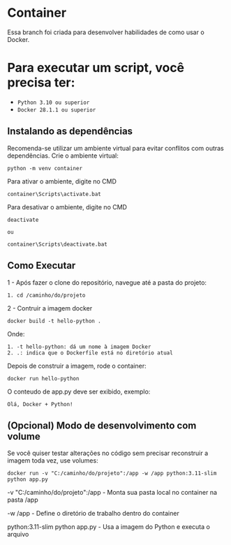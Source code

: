 # Container

Essa branch foi criada para desenvolver habilidades de como usar o Docker.

# Para executar um script, você precisa ter:

- `Python 3.10 ou superior`
- `Docker 28.1.1 ou superior`

## Instalando as dependências
Recomenda-se utilizar um ambiente virtual para evitar conflitos com outras dependências.
Crie o ambiente virtual:
```
python -m venv container
```

Para ativar o ambiente, digite no CMD
```
container\Scripts\activate.bat
```

Para desativar o ambiente, digite no CMD
```
deactivate

ou 

container\Scripts\deactivate.bat
```

## Como Executar
1 - Após fazer o clone do repositório, navegue até a pasta do projeto:
```
1. cd /caminho/do/projeto
```
2 - Contruir a imagem docker
```
docker build -t hello-python .
```
Onde:
```
1. -t hello-python: dá um nome à imagem Docker
2. .: indica que o Dockerfile está no diretório atual
```

Depois de construir a imagem, rode o container:
```
docker run hello-python
```

O conteudo de app.py deve ser exibido, exemplo:
```
Olá, Docker + Python!
```

## (Opcional) Modo de desenvolvimento com volume
Se você quiser testar alterações no código sem precisar reconstruir a imagem toda vez, use volumes:
```
docker run -v "C:/caminho/do/projeto":/app -w /app python:3.11-slim python app.py
```

-v "C:/caminho/do/projeto":/app	- Monta sua pasta local no container na pasta /app

-w /app	- Define o diretório de trabalho dentro do container

python:3.11-slim python app.py - Usa a imagem do Python e executa o arquivo